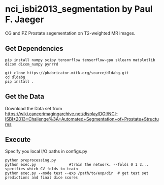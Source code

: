 # nci_isbi2013_segmentation by Paul F. Jaeger
CG and PZ Prostate segementation on T2-weighted MR images.


## Get Dependencies

```
pip install numpy scipy tensorflow tensorflow-gpu sklearn matplotlib dicom dicom_numpy pynrrd

git clone https://phabricator.mitk.org/source/dldabg.git
cd dldabg
pip install .
```


## Get the Data
Download the Data set from https://wiki.cancerimagingarchive.net/display/DOI/NCI-ISBI+2013+Challenge%3A+Automated+Segmentation+of+Prostate+Structures

## Execute

Specify you local I/O paths in configs.py

```
python preprocessing.py
python exec.py               #train the network. --folds 0 1 2... specifies which CV folds to train
python exec.py --mode test --exp /path/to/exp/dir  # get test set predictions and final dice scores
```
